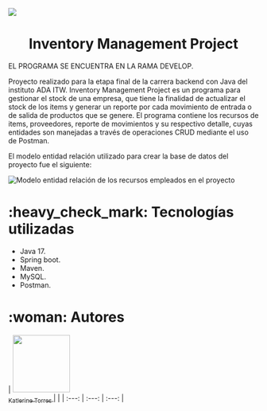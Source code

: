 
<p align="left">
<img src="https://img.shields.io/badge/STATUS-EN%20DESAROLLO-green">
</p>
   
<h1 align="center"> Inventory Management Project </h1>

EL PROGRAMA SE ENCUENTRA EN LA RAMA DEVELOP.

Proyecto realizado para la etapa final de la carrera backend con Java del instituto ADA ITW. Inventory Management Project es un programa para gestionar el stock de una empresa, que tiene la finalidad de actualizar el stock de los items y generar un reporte por cada movimiento de entrada o de salida de productos que se genere. El programa contiene los recursos de items, proveedores, reporte de movimientos y su respectivo detalle, cuyas entidades son manejadas a través de operaciones CRUD mediante el uso de Postman. 

El modelo entidad relación utilizado para crear la base de datos del proyecto fue el siguiente:

![Modelo entidad relación de los recursos empleados en el proyecto](https://user-images.githubusercontent.com/69372029/208732804-5fefe91d-4e70-4a8d-b5dd-62bdae4ee8cc.PNG)

<h1>:heavy_check_mark: Tecnologías utilizadas </h1>

- Java 17.
- Spring boot.
- Maven.
- MySQL.
- Postman.

<h1> :woman: Autores </h1>

| [<img src="https://avatars.githubusercontent.com/u/37356058?v=4" width=115><br><sub>Katlerine Torres </sub>](https://github.com/katlerine) |  |
| :---: | :---: | :---: |



